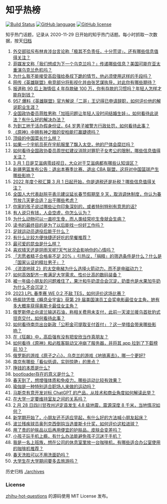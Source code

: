 # 知乎热榜
[![Build Status](https://github.com/ToWeLong/zhihu-hot-questions/workflows/CI/badge.svg)](https://github.com/ToWeLong/zhihu-hot-questions/actions)
[![GitHub language](https://img.shields.io/badge/language-golang-orange.svg)](https://golang.org/)
[![GitHub license](https://img.shields.io/github/license/ToWeLong/zhihu-hot-questions)](https://github.com/ToWeLong/zhihu-hot-questions/blob/main/LICENSE)

知乎热门话题，记录从 2020-11-29 日开始的知乎热门话题。每小时抓取一次数据，按天[归档](./archives)

<!-- BEGIN -->

1. [外交部驳斥布林肯涉台言论称「极其不负责任，十分荒谬」，还有哪些信息值得关注？](https://www.zhihu.com/question/586723004)
1. [菲媒发文称「我们想成为下一个乌克兰吗？」传递哪些信息？美国可能在亚太重演乌克兰危机吗？](https://www.zhihu.com/question/586688988)
1. [为什么我不能接受高启强给泰叔下跪的情节，他必须使用这样的手段吗？](https://www.zhihu.com/question/581169007)
1. [网传《英雄联盟》电竞部分将影视化并由张艺谋执导，对此你有哪些期待？](https://www.zhihu.com/question/586680163)
1. [报道称 90 后上海情侣 4 年存款破 100 万，你有存款的习惯吗？年轻人怎样才能存到钱？](https://www.zhihu.com/question/586732954)
1. [957 爆料《英雄联盟》官方解说「二哥」王记得已申请辞职，如何评价他的解说职业生涯？](https://www.zhihu.com/question/586820413)
1. [全国政协委员蒋胜男称「加班问题让年轻人没时间结婚生娃」，如何看待此说法？有什么好的解决办法？](https://www.zhihu.com/question/586689972)
1. [为到工地干活办假身份证，64 岁男子被警方行政处罚，如何看待此事？](https://www.zhihu.com/question/586535536)
1. [《原神》中拥有神之眼的安柏能打赢婕德吗？](https://www.zhihu.com/question/586623334)
1. [顶级的中国菜长什么样？](https://www.zhihu.com/question/277136274)
1. [如果一个宇航员死在宇航服里了飘入太空，他的尸体会腐烂吗？](https://www.zhihu.com/question/23000073)
1. [如何看待全国政协委员周世虹建议消除对罪犯子女考公的限制，哪些信息值得关注？](https://www.zhihu.com/question/586739073)
1. [3 月 1 日是艾滋病零歧视日，大众对于艾滋病都有哪些认知误区？](https://www.zhihu.com/question/586816811)
1. [新疆男篮发布公告：退出本赛季比赛、退出 CBA 联盟，这将对中国篮球产生哪些影响？](https://www.zhihu.com/question/586819825)
1. [2022 年度个税汇算 3 月 1 日起开始，你是退税还是补税？哪些信息值得关注？](https://www.zhihu.com/question/584347913)
1. [全国人大代表赵皖平表示建议延长春节假期至 9 天，取消调休制度，你认为春节放几天更合适？出于哪些考虑？](https://www.zhihu.com/question/586858591)
1. [你家的孩子说过哪些让你印象深刻的，或者特别特别有意思的话?](https://www.zhihu.com/question/428959864)
1. [有人说只有钱，人会空虚，你怎么认为？](https://www.zhihu.com/question/586355682)
1. [为什么动物可以一直吃生食，而人类经常吃生食就会生病？](https://www.zhihu.com/question/586700104)
1. [读书的最终目的是为了以后能找一份好工作吗？](https://www.zhihu.com/question/586795639)
1. [足球运动员退役后能干什么？](https://www.zhihu.com/question/48499338)
1. [有什么比较方便快捷还好吃的早餐推荐？](https://www.zhihu.com/question/585686282)
1. [最可爱的昆虫是什么样？](https://www.zhihu.com/question/405397129)
1. [喜欢晴天还是阴雨天呢?天气状况会影响你的心情吗？](https://www.zhihu.com/question/586289863)
1. [「志愿者精子合格率不足 20% 」引热议，「捐精」的筛选条件是什么？什么是「国家认证的精壮男子」？](https://www.zhihu.com/question/586470049)
1. [《流浪地球 2》的太空电梯为什么选择火箭动力，而不是电磁动力？](https://www.zhihu.com/question/580605862)
1. [如何高效配齐一套满足大学需求、性价比高的数码装备？](https://www.zhihu.com/question/586672883)
1. [被一年级小朋友的问题难住了，果汁和牛奶混合会沉淀，奶昔也是水果加牛奶为什么不会沉淀？](https://www.zhihu.com/question/585367701)
1. [2023 LPL 春季赛 WE 0:2 不敌 TES，如何评价这场比赛？](https://www.zhihu.com/question/586748032)
1. [杨紫琼凭借《瞬息全宇宙》获第 29 届美国演员工会奖电影最佳女主角，她有多大概率获得奥斯卡最佳女主角？](https://www.zhihu.com/question/586470158)
1. [俄罗斯停止向波兰输送石油，称相关费用未支付，此前一天波兰援乌首批豹式坦克交付，如何看待此事？](https://www.zhihu.com/question/586730910)
1. [如何看待南京出台新政「公积金可提取支付首付」？这一举措会带来哪些影响？](https://www.zhihu.com/question/586564053)
1. [在《狂飙》中，高启强有没有把安欣当作真朋友？](https://www.zhihu.com/question/586456840)
1. [如何看待《原神》和必胜客联动又冲崩了服务器，并将其 app 拉到了下载榜前 10？](https://www.zhihu.com/question/586471107)
1. [俄罗斯的游戏《原子之心》，乌克兰的游戏《地铁离去》，哪一个更好?](https://www.zhihu.com/question/585531945)
1. [南京有哪些「看似低调，实则惊艳」的景点？](https://www.zhihu.com/question/585767792)
1. [挣钱的本质是什么?](https://www.zhihu.com/question/577178625)
1. [bootloader存在的意义是什么？](https://www.zhihu.com/question/584101772)
1. [春天到了，想增强体质和免疫力，哪些运动比较有效果？](https://www.zhihu.com/question/585522032)
1. [瑜伽是一种特别适合职场人来做的运动吗？](https://www.zhihu.com/question/585259873)
1. [马斯克有意开发对标 ChatGPT 的产品，从技术和商业角度如何解读此举？](https://www.zhihu.com/question/586668941)
1. [在大学一定要维持室友之间的关系吗？](https://www.zhihu.com/question/583727559)
1. [2 月 28 日四川甘孜州泸定县发生 4.8 级地震，震源深度 8 千米，当地情况如何？](https://www.zhihu.com/question/586816837)
1. [新学期开始了，小朋友还不适应早起，有什么好的方法喊小朋友起床？](https://www.zhihu.com/question/583877207)
1. [波兰残疾球员奥列克西倒钩当选普斯卡什奖，如何评价这粒进球？](https://www.zhihu.com/question/586648661)
1. [用了贵的护肤品以后再用便宜的护肤品，皮肤会变差吗？](https://www.zhihu.com/question/570959666)
1. [小孩子玩手机上瘾，有什么办法能避免孩子沉迷于手机？](https://www.zhihu.com/question/542384044)
1. [我是一名上班族，想在公司的休息室里放一台咖啡机，有哪些适合办公室使用的咖啡机推荐？](https://www.zhihu.com/question/584235610)
1. [春天洗脸可以不用洗面奶吗？](https://www.zhihu.com/question/584109296)
1. [大学生在大学期间要多去旅游吗？](https://www.zhihu.com/question/585371832)

<!-- END -->

历史归档 [./archives](./archives)


### License
[zhihu-hot-questions](https://github.com/towelong/zhihu-hot-questions) 的源码使用 MIT License 发布。